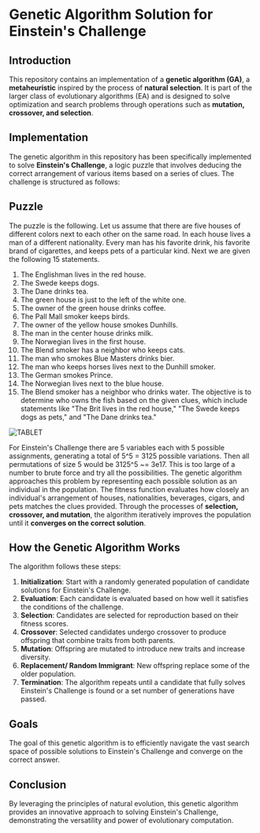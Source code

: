 # Genetic Algorithm Solution for Einstein's Challenge

## Introduction
This repository contains an implementation of a **genetic algorithm (GA)**, a **metaheuristic** inspired by the process of **natural selection**. It is part of the larger class of evolutionary algorithms (EA) and is designed to solve optimization and search problems through operations such as **mutation, crossover, and selection**.

## Implementation
The genetic algorithm in this repository has been specifically implemented to solve **Einstein's Challenge**, a logic puzzle that involves deducing the correct arrangement of various items based on a series of clues. The challenge is structured as follows:

## Puzzle 
The puzzle is the following. Let us assume that there are five houses of different colors next to each other on the same road. In each house lives a man of a different nationality. Every man has his favorite drink, his favorite brand of cigarettes, and keeps pets of a particular kind. Next we are given the following 15 statements.

1. The Englishman lives in the red house.
2. The Swede keeps dogs.
3. The Dane drinks tea.
4. The green house is just to the left of the white one.
5. The owner of the green house drinks coffee.
6. The Pall Mall smoker keeps birds.
7. The owner of the yellow house smokes Dunhills.
8. The man in the center house drinks milk.
9. The Norwegian lives in the first house.
10. The Blend smoker has a neighbor who keeps cats.
11. The man who smokes Blue Masters drinks bier.
12. The man who keeps horses lives next to the Dunhill smoker.
13. The German smokes Prince.
14. The Norwegian lives next to the blue house.
15. The Blend smoker has a neighbor who drinks water.
The objective is to determine who owns the fish based on the given clues, which include statements like "The Brit lives in the red house," "The Swede keeps dogs as pets," and "The Dane drinks tea."

![TABLET](https://github.com/ByteCodeBros/einstein-challenge/assets/92281096/55f80e00-c1e7-4096-af6e-5170afa028aa)

For Einstein's Challenge there are 5 variables each with 5 possible assignments, generating a total of 5^5 = 3125 possible variations. Then all permutations of size 5 would be 3125^5 ~= 3e17. This is too large of a number to brute force and try all the possibilities.
The genetic algorithm approaches this problem by representing each possible solution as an individual in the population. The fitness function evaluates how closely an individual's arrangement of houses, nationalities, beverages, cigars, and pets matches the clues provided. Through the processes of **selection, crossover, and mutation**, the algorithm iteratively improves the population until it **converges on the correct solution**.

## How the Genetic Algorithm Works
The algorithm follows these steps:

1. **Initialization**: Start with a randomly generated population of candidate solutions for Einstein's Challenge.
2. **Evaluation**: Each candidate is evaluated based on how well it satisfies the conditions of the challenge.
3. **Selection**: Candidates are selected for reproduction based on their fitness scores.
4. **Crossover**: Selected candidates undergo crossover to produce offspring that combine traits from both parents.
5. **Mutation**: Offspring are mutated to introduce new traits and increase diversity.
6. **Replacement/ Random Immigrant**: New offspring replace some of the older population.
7. **Termination**: The algorithm repeats until a candidate that fully solves Einstein's Challenge is found or a set number of generations have passed.

## Goals
The goal of this genetic algorithm is to efficiently navigate the vast search space of possible solutions to Einstein's Challenge and converge on the correct answer.

## Conclusion
By leveraging the principles of natural evolution, this genetic algorithm provides an innovative approach to solving Einstein's Challenge, demonstrating the versatility and power of evolutionary computation.

